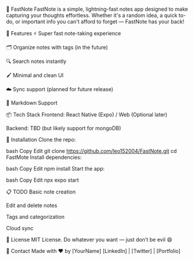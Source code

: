📝 FastNote
FastNote is a simple, lightning-fast notes app designed to make capturing your thoughts effortless. Whether it's a random idea, a quick to-do, or important info you can't afford to forget — FastNote has your back!

🚀 Features
⚡ Super fast note-taking experience

🗂️ Organize notes with tags (in the future)

🔍 Search notes instantly

🖌️ Minimal and clean UI

☁️ Sync support (planned for future release)

📝 Markdown Support

📦 Tech Stack
Frontend: React Native (Expo) / Web (Optional later)

Backend: TBD (but likely support for mongoDB)

🔧 Installation
Clone the repo:

bash
Copy
Edit
git clone https://github.com/leo152004/FastNote.git
cd FastMote
Install dependencies:

bash
Copy
Edit
npm install
Start the app:

bash
Copy
Edit
npx expo start

📋 TODO
 Basic note creation

 Edit and delete notes

 Tags and categorization

 Cloud sync


📄 License
MIT License.
Do whatever you want — just don’t be evil 😄

💬 Contact
Made with ❤️ by [YourName]
[LinkedIn] | [Twitter] | [Portfolio]
